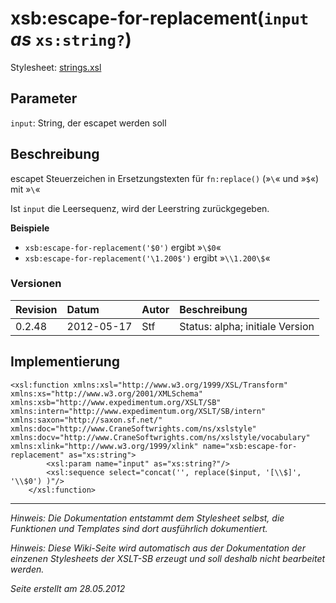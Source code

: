 # xsb:escape-for-replacement(`input` _as_ `xs:string?`) #

Stylesheet: [strings.xsl](http://code.google.com/p/xslt-sb/source/browse/trunk/xslt-sb/strings.xsl)

## Parameter ##
`input`: String, der escapet werden soll



## Beschreibung ##
escapet Steuerzeichen in Ersetzungstexten für `fn:replace()` (»`\`« und »`$`«) mit »`\`«

Ist `input` die Leersequenz, wird der Leerstring zurückgegeben.


**Beispiele**
  * `xsb:escape-for-replacement('$0')` ergibt »`\$0`«
  * `xsb:escape-for-replacement('\1.200$')` ergibt »`\\1.200\$`«

### Versionen ###
| Revision | Datum | Autor | Beschreibung |
|:---------|:------|:------|:-------------|
| 0.2.48 | 2012-05-17 | Stf |   Status: alpha;   initiale Version   |


## Implementierung ##
```
<xsl:function xmlns:xsl="http://www.w3.org/1999/XSL/Transform" xmlns:xs="http://www.w3.org/2001/XMLSchema" xmlns:xsb="http://www.expedimentum.org/XSLT/SB" xmlns:intern="http://www.expedimentum.org/XSLT/SB/intern" xmlns:saxon="http://saxon.sf.net/" xmlns:doc="http://www.CraneSoftwrights.com/ns/xslstyle" xmlns:docv="http://www.CraneSoftwrights.com/ns/xslstyle/vocabulary" xmlns:xlink="http://www.w3.org/1999/xlink" name="xsb:escape-for-replacement" as="xs:string">
		<xsl:param name="input" as="xs:string?"/>
		<xsl:sequence select="concat('', replace($input, '[\\$]', '\\$0') )"/>
	</xsl:function>
```


---


_Hinweis: Die Dokumentation entstammt dem Stylesheet selbst, die Funktionen und Templates sind dort ausführlich dokumentiert._

_Hinweis: Diese Wiki-Seite wird automatisch aus der Dokumentation der einzenen Stylesheets der XSLT-SB erzeugt und soll deshalb nicht bearbeitet werden._

_Seite erstellt am 28.05.2012_
